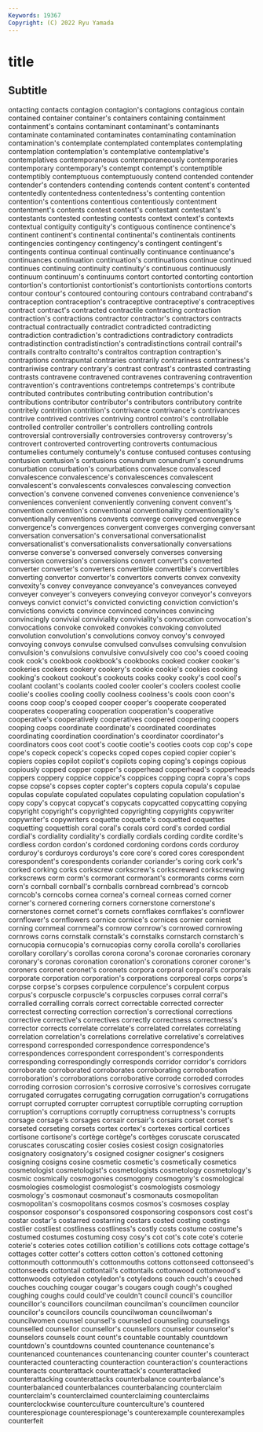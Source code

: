 ```yaml
---
Keywords: 19367
Copyright: (C) 2022 Ryu Yamada
---
```



# title

## Subtitle
ontacting contacts contagion contagion's contagions contagious contain contained container container's
containers containing containment containment's contains contaminant contaminant's contaminants contaminate contaminated
contaminates contaminating contamination contamination's contemplate contemplated contemplates contemplating contemplation contemplation's
contemplative contemplative's contemplatives contemporaneous contemporaneously contemporaries contemporary contemporary's contempt contempt's
contemptible contemptibly contemptuous contemptuously contend contended contender contender's contenders contending
contends content content's contented contentedly contentedness contentedness's contenting contention contention's
contentions contentious contentiously contentment contentment's contents contest contest's contestant contestant's
contestants contested contesting contests context context's contexts contextual contiguity contiguity's
contiguous continence continence's continent continent's continental continental's continentals continents contingencies
contingency contingency's contingent contingent's contingents continua continual continually continuance continuance's
continuances continuation continuation's continuations continue continued continues continuing continuity continuity's
continuous continuously continuum continuum's continuums contort contorted contorting contortion contortion's
contortionist contortionist's contortionists contortions contorts contour contour's contoured contouring contours
contraband contraband's contraception contraception's contraceptive contraceptive's contraceptives contract contract's contracted
contractile contracting contraction contraction's contractions contractor contractor's contractors contracts contractual
contractually contradict contradicted contradicting contradiction contradiction's contradictions contradictory contradicts contradistinction
contradistinction's contradistinctions contrail contrail's contrails contralto contralto's contraltos contraption contraption's
contraptions contrapuntal contraries contrarily contrariness contrariness's contrariwise contrary contrary's contrast
contrast's contrasted contrasting contrasts contravene contravened contravenes contravening contravention contravention's
contraventions contretemps contretemps's contribute contributed contributes contributing contribution contribution's contributions
contributor contributor's contributors contributory contrite contritely contrition contrition's contrivance contrivance's
contrivances contrive contrived contrives contriving control control's controllable controlled controller
controller's controllers controlling controls controversial controversially controversies controversy controversy's controvert
controverted controverting controverts contumacious contumelies contumely contumely's contuse contused contuses
contusing contusion contusion's contusions conundrum conundrum's conundrums conurbation conurbation's conurbations
convalesce convalesced convalescence convalescence's convalescences convalescent convalescent's convalescents convalesces convalescing
convection convection's convene convened convenes convenience convenience's conveniences convenient conveniently
convening convent convent's convention convention's conventional conventionality conventionality's conventionally conventions
convents converge converged convergence convergence's convergences convergent converges converging conversant
conversation conversation's conversational conversationalist conversationalist's conversationalists conversationally conversations converse converse's
conversed conversely converses conversing conversion conversion's conversions convert convert's converted
converter converter's converters convertible convertible's convertibles converting convertor convertor's convertors
converts convex convexity convexity's convey conveyance conveyance's conveyances conveyed conveyer
conveyer's conveyers conveying conveyor conveyor's conveyors conveys convict convict's convicted
convicting conviction conviction's convictions convicts convince convinced convinces convincing convincingly
convivial conviviality conviviality's convocation convocation's convocations convoke convoked convokes convoking
convoluted convolution convolution's convolutions convoy convoy's convoyed convoying convoys convulse
convulsed convulses convulsing convulsion convulsion's convulsions convulsive convulsively coo coo's
cooed cooing cook cook's cookbook cookbook's cookbooks cooked cooker cooker's
cookeries cookers cookery cookery's cookie cookie's cookies cooking cooking's cookout
cookout's cookouts cooks cooky cooky's cool cool's coolant coolant's coolants
cooled cooler cooler's coolers coolest coolie coolie's coolies cooling coolly
coolness coolness's cools coon coon's coons coop coop's cooped cooper
cooper's cooperate cooperated cooperates cooperating cooperation cooperation's cooperative cooperative's cooperatively
cooperatives coopered coopering coopers cooping coops coordinate coordinate's coordinated coordinates
coordinating coordination coordination's coordinator coordinator's coordinators coos coot coot's cootie
cootie's cooties coots cop cop's cope cope's copeck copeck's copecks
coped copes copied copier copier's copiers copies copilot copilot's copilots
coping coping's copings copious copiously copped copper copper's copperhead copperhead's
copperheads coppers coppery coppice coppice's coppices copping copra copra's cops
copse copse's copses copter copter's copters copula copula's copulae copulas
copulate copulated copulates copulating copulation copulation's copy copy's copycat copycat's
copycats copycatted copycatting copying copyright copyright's copyrighted copyrighting copyrights copywriter
copywriter's copywriters coquette coquette's coquetted coquettes coquetting coquettish coral coral's
corals cord cord's corded cordial cordial's cordiality cordiality's cordially cordials
cording cordite cordite's cordless cordon cordon's cordoned cordoning cordons cords
corduroy corduroy's corduroys corduroys's core core's cored cores corespondent corespondent's
corespondents coriander coriander's coring cork cork's corked corking corks corkscrew
corkscrew's corkscrewed corkscrewing corkscrews corm corm's cormorant cormorant's cormorants corms
corn corn's cornball cornball's cornballs cornbread cornbread's corncob corncob's corncobs
cornea cornea's corneal corneas corned corner corner's cornered cornering corners
cornerstone cornerstone's cornerstones cornet cornet's cornets cornflakes cornflakes's cornflower cornflower's
cornflowers cornice cornice's cornices cornier corniest corning cornmeal cornmeal's cornrow
cornrow's cornrowed cornrowing cornrows corns cornstalk cornstalk's cornstalks cornstarch cornstarch's
cornucopia cornucopia's cornucopias corny corolla corolla's corollaries corollary corollary's corollas
corona corona's coronae coronaries coronary coronary's coronas coronation coronation's coronations
coroner coroner's coroners coronet coronet's coronets corpora corporal corporal's corporals
corporate corporation corporation's corporations corporeal corps corps's corpse corpse's corpses
corpulence corpulence's corpulent corpus corpus's corpuscle corpuscle's corpuscles corpuses corral
corral's corralled corralling corrals correct correctable corrected correcter correctest correcting
correction correction's correctional corrections corrective corrective's correctives correctly correctness correctness's
corrector corrects correlate correlate's correlated correlates correlating correlation correlation's correlations
correlative correlative's correlatives correspond corresponded correspondence correspondence's correspondences correspondent correspondent's
correspondents corresponding correspondingly corresponds corridor corridor's corridors corroborate corroborated corroborates
corroborating corroboration corroboration's corroborations corroborative corrode corroded corrodes corroding corrosion
corrosion's corrosive corrosive's corrosives corrugate corrugated corrugates corrugating corrugation corrugation's
corrugations corrupt corrupted corrupter corruptest corruptible corrupting corruption corruption's corruptions
corruptly corruptness corruptness's corrupts corsage corsage's corsages corsair corsair's corsairs
corset corset's corseted corseting corsets cortex cortex's cortexes cortical cortices
cortisone cortisone's cortège cortège's cortèges coruscate coruscated coruscates coruscating cosier
cosies cosiest cosign cosignatories cosignatory cosignatory's cosigned cosigner cosigner's cosigners
cosigning cosigns cosine cosmetic cosmetic's cosmetically cosmetics cosmetologist cosmetologist's cosmetologists
cosmetology cosmetology's cosmic cosmically cosmogonies cosmogony cosmogony's cosmological cosmologies cosmologist
cosmologist's cosmologists cosmology cosmology's cosmonaut cosmonaut's cosmonauts cosmopolitan cosmopolitan's cosmopolitans
cosmos cosmos's cosmoses cosplay cosponsor cosponsor's cosponsored cosponsoring cosponsors cost
cost's costar costar's costarred costarring costars costed costing costings costlier
costliest costliness costliness's costly costs costume costume's costumed costumes costuming
cosy cosy's cot cot's cote cote's coterie coterie's coteries cotes
cotillion cotillion's cotillions cots cottage cottage's cottages cotter cotter's cotters
cotton cotton's cottoned cottoning cottonmouth cottonmouth's cottonmouths cottons cottonseed cottonseed's
cottonseeds cottontail cottontail's cottontails cottonwood cottonwood's cottonwoods cotyledon cotyledon's cotyledons
couch couch's couched couches couching cougar cougar's cougars cough cough's
coughed coughing coughs could could've couldn't council council's councillor councillor's
councillors councilman councilman's councilmen councilor councilor's councilors councils councilwoman councilwoman's
councilwomen counsel counsel's counseled counseling counselings counselled counsellor counsellor's counsellors
counselor counselor's counselors counsels count count's countable countably countdown countdown's
countdowns counted countenance countenance's countenanced countenances countenancing counter counter's counteract
counteracted counteracting counteraction counteraction's counteractions counteracts counterattack counterattack's counterattacked counterattacking
counterattacks counterbalance counterbalance's counterbalanced counterbalances counterbalancing counterclaim counterclaim's counterclaimed counterclaiming
counterclaims counterclockwise counterculture counterculture's countered counterespionage counterespionage's counterexample counterexamples counterfeit
